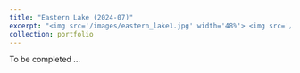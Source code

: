 ```yaml
---
title: "Eastern Lake (2024-07)"
excerpt: "<img src='/images/eastern_lake1.jpg' width='48%'> <img src='/images/eastern_lake2.jpg' width='48%'>"
collection: portfolio
---
```


To be completed ...
